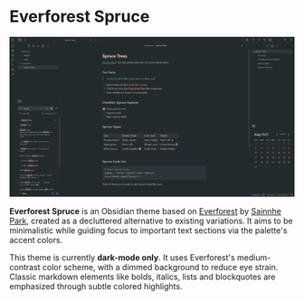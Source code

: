 # Everforest Spruce

![Everforest Spruce](docs/images/screenshot.png)

**Everforest Spruce** is an Obsidian theme based on [Everforest](https://github.com/sainnhe/everforest) by [Sainnhe Park](https://github.com/sainnhe), created as a decluttered alternative to existing variations. It aims to be minimalistic while guiding focus to important text sections via the palette's accent colors.

This theme is currently **dark-mode only**. It uses Everforest's medium-contrast color scheme, with a dimmed background to reduce eye strain. Classic markdown elements like bolds, italics, lists and blockquotes are emphasized through subtle colored highlights.
